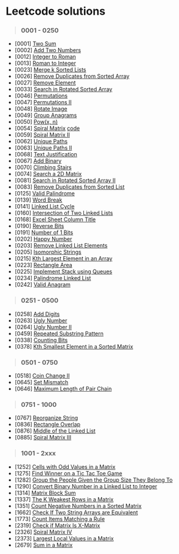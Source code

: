 # Leetcode solutions

> ### 0001 - 0250
- [0001] [Two Sum](https://leetcode.com/problems/two-sum/)
- [0002] [Add Two Numbers](https://leetcode.com/problems/add-two-numbers/)
- [0012] [Integer to Roman](https://leetcode.com/problems/integer-to-roman/)
- [0013] [Roman to Integer](https://leetcode.com/problems/roman-to-integer/)
- [0023] [Merge k Sorted Lists](https://leetcode.com/problems/merge-k-sorted-lists/)
- [0026] [Remove Duplicates from Sorted Array](https://leetcode.com/problems/remove-duplicates-from-sorted-array/)
- [0027] [Remove Element](https://leetcode.com/problems/remove-element/)
- [0033] [Search in Rotated Sorted Array](https://leetcode.com/problems/search-in-rotated-sorted-array/)
- [0046] [Permutations](https://leetcode.com/problems/permutations/)
- [0047] [Permutations II](https://leetcode.com/problems/permutations-ii/)
- [0048] [Rotate Image](https://leetcode.com/problems/rotate-image/)
- [0049] [Group Anagrams](https://leetcode.com/problems/group-anagrams/)
- [0050] [Pow(x, n)](https://leetcode.com/problems/powx-n/)
- [0054] [Spiral Matrix](https://leetcode.com/problems/spiral-matrix/) [code](https://github.com/Gh0stikLab/Leetcode/blob/main/0001%20-%200250/0054.py)
- [0059] [Spiral Matrix II](https://leetcode.com/problems/spiral-matrix-ii/)
- [0062] [Unique Paths](https://leetcode.com/problems/unique-paths/)
- [0063] [Unique Paths II](https://leetcode.com/problems/unique-paths-ii/)
- [0068] [Text Justification](https://leetcode.com/problems/text-justification/)
- [0067] [Add Binary](https://leetcode.com/problems/add-binary/)
- [0070] [Climbing Stairs](https://leetcode.com/problems/climbing-stairs/)
- [0074] [Search a 2D Matrix](https://leetcode.com/problems/search-a-2d-matrix/)
- [0081] [Search in Rotated Sorted Array II](https://leetcode.com/problems/search-in-rotated-sorted-array-ii/)
- [0083] [Remove Duplicates from Sorted List](https://leetcode.com/problems/remove-duplicates-from-sorted-list/)
- [0125] [Valid Palindrome](https://leetcode.com/problems/valid-palindrome/)
- [0139] [Word Break](https://leetcode.com/problems/word-break/)
- [0141] [Linked List Cycle](https://leetcode.com/problems/linked-list-cycle/)
- [0160] [Intersection of Two Linked Lists](https://leetcode.com/problems/intersection-of-two-linked-lists/)
- [0168] [Excel Sheet Column Title](https://leetcode.com/problems/excel-sheet-column-title/)
- [0190] [Reverse Bits](https://leetcode.com/problems/reverse-bits/)
- [0191] [Number of 1 Bits](https://leetcode.com/problems/number-of-1-bits/)
- [0202] [Happy Number](https://leetcode.com/problems/happy-number/)
- [0203] [Remove Linked List Elements](https://leetcode.com/problems/remove-linked-list-elements/)
- [0205] [Isomorphic Strings](https://leetcode.com/problems/isomorphic-strings/)
- [0215] [Kth Largest Element in an Array](https://leetcode.com/problems/kth-largest-element-in-an-array/)
- [0223] [Rectangle Area](https://leetcode.com/problems/rectangle-area/)
- [0225] [Implement Stack using Queues](https://leetcode.com/problems/implement-stack-using-queues/)
- [0234] [Palindrome Linked List](https://leetcode.com/problems/palindrome-linked-list/)
- [0242] [Valid Anagram](https://leetcode.com/problems/valid-anagram/)

> ### 0251 - 0500
- [0258] [Add Digits](https://leetcode.com/problems/add-digits/)
- [0263] [Ugly Number](https://leetcode.com/problems/ugly-number/)
- [0264] [Ugly Number II](https://leetcode.com/problems/ugly-number-ii/)
- [0459] [Repeated Substring Pattern](https://leetcode.com/problems/repeated-substring-pattern/)
- [0338] [Counting Bits](https://leetcode.com/problems/counting-bits/)
- [0378] [Kth Smallest Element in a Sorted Matrix](https://leetcode.com/problems/kth-smallest-element-in-a-sorted-matrix/)

> ### 0501 - 0750
- [0518] [Coin Change II](https://leetcode.com/problems/coin-change-ii/)
- [0645] [Set Mismatch](https://leetcode.com/problems/set-mismatch/)
- [0646] [Maximum Length of Pair Chain](https://leetcode.com/problems/maximum-length-of-pair-chain/)

> ### 0751 - 1000
- [0767] [Reorganize String](https://leetcode.com/problems/reorganize-string/)
- [0836] [Rectangle Overlap](https://leetcode.com/problems/rectangle-overlap/)
- [0876] [Middle of the Linked List](https://leetcode.com/problems/middle-of-the-linked-list/)
- [0885] [Spiral Matrix III](https://leetcode.com/problems/spiral-matrix-iii/)


> ### 1001 - 2xxx
- [1252] [Cells with Odd Values in a Matrix](https://leetcode.com/problems/cells-with-odd-values-in-a-matrix/)
- [1275] [Find Winner on a Tic Tac Toe Game](https://leetcode.com/problems/find-winner-on-a-tic-tac-toe-game/)
- [1282] [Group the People Given the Group Size They Belong To](https://leetcode.com/problems/group-the-people-given-the-group-size-they-belong-to/)
- [1290] [Convert Binary Number in a Linked List to Integer](https://leetcode.com/problems/convert-binary-number-in-a-linked-list-to-integer/)
- [1314] [Matrix Block Sum](https://leetcode.com/problems/matrix-block-sum/)
- [1337] [The K Weakest Rows in a Matrix](https://leetcode.com/problems/the-k-weakest-rows-in-a-matrix/)
- [1351] [Count Negative Numbers in a Sorted Matrix](https://leetcode.com/problems/count-negative-numbers-in-a-sorted-matrix/)
- [1662] [Check If Two String Arrays are Equivalent](https://leetcode.com/problems/check-if-two-string-arrays-are-equivalent/)
- [1773] [Count Items Matching a Rule](https://leetcode.com/problems/count-items-matching-a-rule/)
- [2319] [Check if Matrix Is X-Matrix](https://leetcode.com/problems/check-if-matrix-is-x-matrix/)
- [2326] [Spiral Matrix IV](https://leetcode.com/problems/spiral-matrix-iv/)
- [2373] [Largest Local Values in a Matrix](https://leetcode.com/problems/largest-local-values-in-a-matrix/)
- [2679] [Sum in a Matrix](https://leetcode.com/problems/sum-in-a-matrix/)
